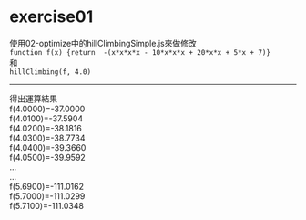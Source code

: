 exercise01  
=============================================
使用02-optimize中的hillClimbingSimple.js來做修改  
    `function f(x) {return  -(x*x*x*x - 10*x*x*x + 20*x*x + 5*x + 7)}`  
和  
    `hillClimbing(f, 4.0)`  
******************************
得出運算結果  
    f(4.0000)=-37.0000  
    f(4.0100)=-37.5904  
    f(4.0200)=-38.1816  
    f(4.0300)=-38.7734  
    f(4.0400)=-39.3660  
    f(4.0500)=-39.9592  
    ...  
    ...  
    f(5.6900)=-111.0162  
    f(5.7000)=-111.0299  
    f(5.7100)=-111.0348  
